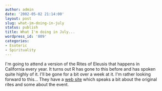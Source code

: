 ```yaml
---
author: admin
date: '2002-05-02 21:14:00'
layout: post
slug: what-im-doing-in-july
status: publish
title: What I'm doing in July...
wordpress_id: '809'
categories:
- Esoteric
- Spirituality
---
```


I'm going to attend a version of the Rites of Eleusis that happens in
California every year. It turns out R has gone to this before and has
spoken quite highly of it. I'll be gone for a bit over a week at it. I'm
rather looking forward to this... They have a [web
site](http://www.geocities.com/Athens/Aegean/3193/) which speaks a bit
about the original rites and some about the event.
